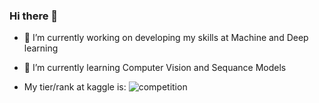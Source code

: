 ### Hi there 👋
- 🔭 I’m currently working on developing my skills at Machine and Deep learning
- 🌱 I’m currently learning Computer Vision and Sequance Models

- My tier/rank at kaggle is:
![competition](https://road-to-kaggle-grandmaster.vercel.app/api/badges/diaaessam/competition)



